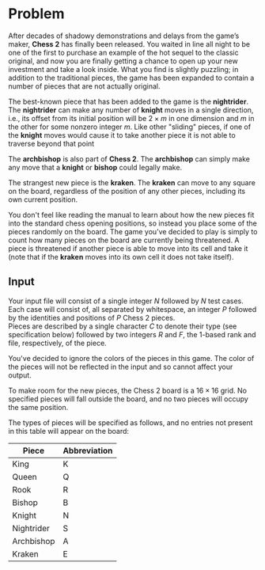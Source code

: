 # Problem

After decades of shadowy demonstrations and delays from the game’s maker, **Chess 2** has finally been released. You waited in line all night to be one of the first to purchase an example of the hot sequel to the classic original, and now you are finally getting a chance to open up your new investment and take a look inside. What you find is slightly puzzling; in addition to the traditional pieces, the game has been expanded to contain a number of pieces that are not actually original.

The best-known piece that has been added to the game is the **nightrider**. The **nightrider** can make any number of **knight** moves in a single direction, i.e., its offset from its initial position will be $2 \times m$ in one dimension and $m$ in the other for some nonzero integer $m$. Like other "sliding" pieces, if one of the **knight** moves would cause it to take another piece it is not able to traverse beyond that point

The **archbishop** is also part of **Chess 2**. The **archbishop** can simply make any move that a **knight** or **bishop** could legally make.

The strangest new piece is the **kraken**. The **kraken** can move to any square on the board, regardless of the position of any other pieces, including its own current position.

You don't feel like reading the manual to learn about how the new pieces fit into the standard chess opening positions, so instead you place some of the pieces randomly on the board. The game you’ve decided to play is simply to count how many pieces on the board are currently being threatened. A piece is threatened if another piece is able to move into its cell and take it (note that if the **kraken** moves into its own cell it does not take itself).

## Input

Your input file will consist of a single integer $N$ followed by $N$ test cases.  
Each case will consist of, all separated by whitespace, an integer $P$ followed by the identities and positions of $P$ Chess 2 pieces.  
Pieces are described by a single character $C$ to denote their type (see specification below) followed by two integers $R$ and $F$, the 1-based rank and file, respectively, of the piece.

You've decided to ignore the colors of the pieces in this game. The color of the pieces will not be reflected in the input and so cannot affect your output.

To make room for the new pieces, the Chess 2 board is a $16 \times 16$ grid. No specified pieces will fall outside the board, and no two pieces will occupy the same position.

The types of pieces will be specified as follows, and no entries not present in this table will appear on the board:

|Piece |  Abbreviation  |
|--|--|
|King |K|
|Queen |Q|
|Rook |R|
|Bishop |B|
|Knight |N|
|Nightrider |S|
|Archbishop |A|
|Kraken |E|
